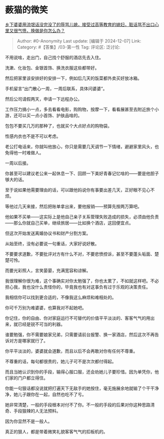 # 薮猫的微笑
[乡下婆婆用流氓话没完没了的辱骂儿媳，接受过高等教育的媳妇，脏话骂不出口心里又很气愤，换做是你怎么办？](https://www.zhihu.com/question/608306711/answer/50038211239)

> Author: #0-Anonymity
> Last update: [编辑于 2024-12-07]
> Link:
> Category: #【答集】/03-第一性
> Tag:
> 评论区:
> 泛讨论:

不用说啥，走出门，自己找个舒服的酒店先去入住。

洗漱、化妆包、金银首饰、换洗衣服这些都带好。

然后把家里该安排好的安排一下，例如后几天的饭菜都外卖买好放冰箱。

手机留言“出门散心一周，一周后联系，具体问婆婆”。

然后公司请假两天，申请一下远程办公。

工作压力搞小一点，多去看看电影，购购物，按摩一下，看看展甚至去附近旅个小游，还可以买一点小首饰、护肤品啥的。

包包不要买几万的那种了，也就买个大点好点的购物袋。

性感内衣也不是不可以考虑。

老公打电话来，你就叫他放心，你只是需要几天调节一下情绪，避避家里风头，也免得他一时难做人。

一周以后接。

你甚至可以建议老公来一起休息一下、回顾一下美好青春记忆啥的——要是他胆子够大的话。

至于说如果他需要理由的话，可以跟他妈说你有事要出差几天，正好眼不见心不烦。

等他过几天来接，然后把账单拿出来，要他报销——预算先按两万算吧。

他如果不买单——这实际上是他自己亲子关系管理失败造成的损失，必须由他负责——那么你就自己买单，继续旅居——比如换个酒店，这回便宜点。

但这次开始发送离婚协议书和财产分割方案。

从始至终，没有必要说一句重话，大家好说好散。

不要要求道歉，不要批评对方有什么不对，不要悲愤控诉，甚至不要蓬头垢面、楚楚可怜。

而要光彩照人，言笑晏晏，充满宽容和谅解。

我很理解你很为难，这个事确实对你太勉强了，你也太累了，不如就这样吧。不必担心我，我也没什么责怪你的，毕竟我也有对这事负有过于乐观的决策责任。

我相信你可以找到更合适的，不像我这么麻烦和难相处的。

你可千万别为难婆婆，也算我对不起她吧。

你记住，你的自由、你对家庭运行不可替代的价值平平淡淡的、客客气气的用出来，就已经是锐不可当的利器。

谁要勉强，你不需要娘家兄弟，只需要请前台报警、换一家酒店，然后这次不再告诉对方是哪家就行了。

你平平淡淡的，婆婆就会道歉，而且以后不会再敢对你有任何不尊重。

不尊重的话，每句都很贵的，她儿子可不是次次都付得起。

而且当她认识到你的手段，输得心服口服，还会劝她儿子要珍惜。因为单凭你，他们家的门户都立得住。

你能一句狠话都没说就把打遍天下无敌手的她按住，毫无施展余地就输了个干干净净，她儿子跟你在一起，自然也吃不了亏。

她非常清楚，一般的手段根本对付不了你。不一般的手段的后果对你这种思路清奇、手段狠辣的人无法预料。

因为你显然不是一般人。

真正的狠人，都是带着微笑礼貌客客气气的扣板机的。
